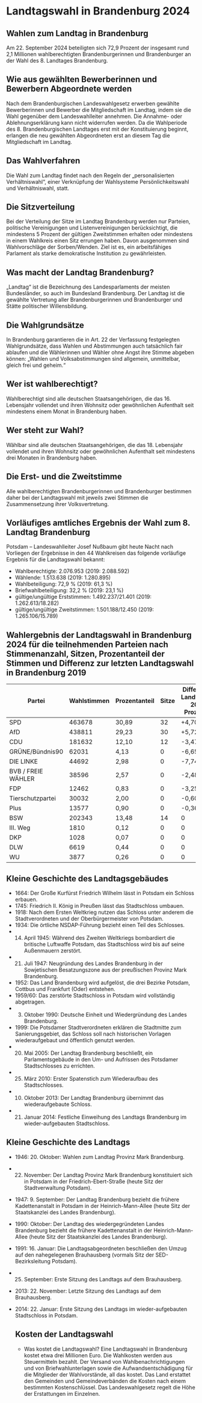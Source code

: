 # Landtagswahl in Brandenburg 2024

## Wahlen zum Landtag in Brandenburg
Am 22. September 2024 beteiligten sich 72,9 Prozent der insgesamt rund 2,1 Millionen wahlberechtigten Brandenburgerinnen und Brandenburger an der Wahl des 8. Landtages Brandenburg.

## Wie aus gewählten Bewerberinnen und Bewerbern Abgeordnete werden
Nach dem Brandenburgischen Landeswahlgesetz erwerben gewählte Bewerberinnen und Bewerber die Mitgliedschaft im Landtag, indem sie die Wahl gegenüber dem Landeswahlleiter annehmen. Die Annahme- oder Ablehnungserklärung kann nicht widerrufen werden. Da die Wahlperiode des 8. Brandenburgischen Landtages erst mit der Konstituierung beginnt, erlangen die neu gewählten Abgeordneten erst an diesem Tag die Mitgliedschaft im Landtag.

## Das Wahlverfahren
Die Wahl zum Landtag findet nach den Regeln der „personalisierten Verhältniswahl“, einer Verknüpfung der Wahlsysteme Persönlichkeitswahl und Verhältniswahl, statt.

## Die Sitzverteilung
Bei der Verteilung der Sitze im Landtag Brandenburg werden nur Parteien, politische Vereinigungen und Listenvereinigungen berücksichtigt, die mindestens 5 Prozent der gültigen Zweitstimmen erhalten oder mindestens in einem Wahlkreis einen Sitz errungen haben. Davon ausgenommen sind Wahlvorschläge der Sorben/Wenden. Ziel ist es, ein arbeitsfähiges Parlament als starke demokratische Institution zu gewährleisten.

## Was macht der Landtag Brandenburg?
„Landtag“ ist die Bezeichnung des Landesparlaments der meisten Bundesländer, so auch im Bundesland Brandenburg. Der Landtag ist die gewählte Vertretung aller Brandenburgerinnen und Brandenburger und Stätte politischer Willensbildung.

## Die Wahlgrundsätze
In Brandenburg garantieren die in Art. 22 der Verfassung festgelegten Wahlgrundsätze, dass Wahlen und Abstimmungen auch tatsächlich fair ablaufen und die Wählerinnen und Wähler ohne Angst ihre Stimme abgeben können: „Wahlen und Volksabstimmungen sind allgemein, unmittelbar, gleich frei und geheim.“

## Wer ist wahlberechtigt?
Wahlberechtigt sind alle deutschen Staatsangehörigen, die das 16. Lebensjahr vollendet und ihren Wohnsitz oder gewöhnlichen Aufenthalt seit mindestens einem Monat in Brandenburg haben.

## Wer steht zur Wahl?
Wählbar sind alle deutschen Staatsangehörigen, die das 18. Lebensjahr vollendet und ihren Wohnsitz oder gewöhnlichen Aufenthalt seit mindestens drei Monaten in Brandenburg haben.

## Die Erst- und die Zweitstimme
Alle wahlberechtigten Brandenburgerinnen und Brandenburger bestimmen daher bei der Landtagswahl mit jeweils zwei Stimmen die Zusammensetzung ihrer Volksvertretung.

## Vorläufiges amtliches Ergebnis der Wahl zum 8. Landtag Brandenburg
Potsdam – Landeswahlleiter Josef Nußbaum gibt heute Nacht nach Vorliegen der Ergebnisse in den 44 Wahlkreisen das folgende vorläufige Ergebnis für die Landtagswahl bekannt:
* Wahlberechtigte: 2.076.953 (2019: 2.088.592)
* Wählende: 1.513.638 (2019: 1.280.895)
* Wahlbeteiligung: 72,9 % (2019: 61,3 %)
* Briefwahlbeteiligung: 32,2 % (2019: 23,1 %)
* gültige/ungültige Erststimmen: 1.492.237/21.401 (2019: 1.262.613/18.282)
* gültige/ungültige Zweitstimmen: 1.501.188/12.450 (2019: 1.265.106/15.789)

## Wahlergebnis der Landtagswahl in Brandenburg 2024 für die teilnehmenden Parteien nach Stimmenanzahl, Sitzen, Prozentanteil der Stimmen und Differenz zur letzten Landtagswahl in Brandenburg 2019
| **Partei**         | **Wahlstimmen** | **Prozentanteil** | **Sitze** | **Differenz zur Landtagswahl 2019 in Prozent (%)** | **Differenz der Sitze zur Landtagswahl 2019** |
|--------------------|-----------------|-------------------|-----------|----------------------------------------------------|-----------------------------------------------|
| SPD	               | 463678	         | 30,89	           | 32	       | +4,70                                              | +7
| AfD	               | 438811	         | 29,23	           | 30	       | +5,72                                              | +7
| CDU	               | 181632	         | 12,10	           | 12	       | -3,47                                              | -3
| GRÜNE/Bündnis90	   | 62031	         | 4,13	             | 0	       | -6,65                                              | -10
| DIE LINKE	         | 44692	         | 2,98	             | 0	       | -7,74                                              | -10
| BVB / FREIE WÄHLER | 38596	         | 2,57	             | 0	       | -2,48                                              | -5
| FDP	               | 12462	         | 0,83	             | 0	       | -3,25                                              | 0
| Tierschutzpartei	 | 30032	         | 2,00 	           | 0	       | -0,60                                              | 0
| Plus	             | 13577	         | 0,90	             | 0	       | -0,36                                              | 0
| BSW	               | 202343	         | 13,48	           | 14	       | 0                                                  | +14
| III. Weg	         | 1810	           | 0,12	             | 0	       | 0                                                  | 0
| DKP	               | 1028	           | 0,07	             | 0	       | 0                                                  | 0
| DLW	               | 6619	           | 0,44	             | 0 	       | 0                                                  | 0
| WU	               | 3877	           | 0,26	             | 0	       | 0                                                  | 0

## Kleine Geschichte des Landtagsgebäudes
* 1664: Der Große Kurfürst Friedrich Wilhelm lässt in Potsdam ein Schloss erbauen.
* 1745: Friedrich II. König in Preußen lässt das Stadtschloss umbauen.
* 1918: Nach dem Ersten Weltkrieg nutzen das Schloss unter anderem die Stadtverordneten und der Oberbürgermeister von Potsdam.
* 1934: Die örtliche NSDAP-Führung bezieht einen Teil des Schlosses.
* 14. April 1945: Während des Zweiten Weltkriegs bombardiert die britische Luftwaffe Potsdam, das Stadtschloss wird bis auf seine Außenmauern zerstört.
* 21. Juli 1947: Neugründung des Landes Brandenburg in der Sowjetischen Besatzungszone aus der preußischen Provinz Mark Brandenburg.
* 1952: Das Land Brandenburg wird aufgelöst, die drei Bezirke Potsdam, Cottbus und Frankfurt (Oder) entstehen.
* 1959/60: Das zerstörte Stadtschloss in Potsdam wird vollständig abgetragen.
* 3. Oktober 1990: Deutsche Einheit und Wiedergründung des Landes Brandenburg.
* 1999: Die Potsdamer Stadtverordneten erklären die Stadtmitte zum Sanierungsgebiet, das Schloss soll nach historischen Vorlagen wiederaufgebaut und öffentlich genutzt werden.
* 20. Mai 2005: Der Landtag Brandenburg beschließt, ein Parlamentsgebäude in den Um- und Aufrissen des Potsdamer Stadtschlosses zu errichten.
* 25. März 2010: Erster Spatenstich zum Wiederaufbau des Stadtschlosses.
* 10. Oktober 2013: Der Landtag Brandenburg übernimmt das wiederaufgebaute Schloss.
* 21. Januar 2014: Festliche Einweihung des Landtags Brandenburg im wieder-aufgebauten Stadtschloss.

## Kleine Geschichte des Landtags
* 1946: 20. Oktober: Wahlen zum Landtag Provinz Mark Brandenburg.
* 22. November: Der Landtag Provinz Mark Brandenburg konstituiert sich in Potsdam in der Friedrich-Ebert-Straße (heute Sitz der Stadtverwaltung Potsdam).
* 1947: 9. September: Der Landtag Brandenburg bezieht die frühere Kadettenanstalt in Potsdam in der Heinrich-Mann-Allee (heute Sitz der Staatskanzlei des Landes Brandenburg).
* 1990: Oktober: Der Landtag des wiedergegründeten Landes Brandenburg bezieht die frühere Kadettenanstalt in der Heinrich-Mann-Allee (heute Sitz der Staatskanzlei des Landes Brandenburg).
* 1991: 16. Januar: Die Landtagsabgeordneten beschließen den Umzug auf den nahegelegenen Brauhausberg (vormals Sitz der SED-Bezirksleitung Potsdam).
* 25. September: Erste Sitzung des Landtags auf dem Brauhausberg.
* 2013: 22. November: Letzte Sitzung des Landtags auf dem Brauhausberg.
* 2014: 22. Januar: Erste Sitzung des Landtags im wieder-aufgebauten Stadtschloss in Potsdam.

  ## Kosten der Landtagswahl
  * Was kostet die Landtagswahl? Eine Landtagswahl in Brandenburg kostet etwa drei Millionen Euro. Die Wahlkosten werden aus Steuermitteln bezahlt. Der Versand von Wahlbenachrichtigungen und von Briefwahlunterlagen sowie die Aufwandsentschädigung für die Mitglieder der Wahlvorstände, all das kostet. Das Land erstattet den Gemeinden und Gemeindeverbänden die Kosten nach einem bestimmten Kostenschlüssel. Das Landeswahlgesetz regelt die Höhe der Erstattungen im Einzelnen.
